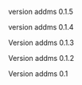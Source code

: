 version addms 0.1.5

version addms 0.1.4

Version addms 0.1.3

Version addms 0.1.2

Version addms 0.1

